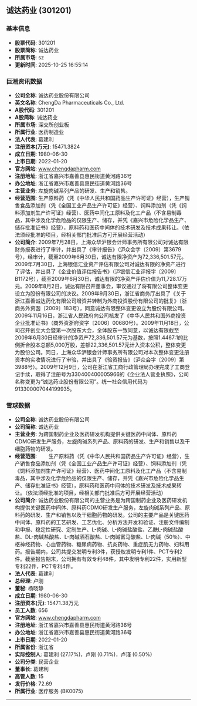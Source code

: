 ## 诚达药业 (301201)

### 基本信息

- **股票代码**: 301201
- **股票简称**: 诚达药业
- **所属市场**: sz
- **更新时间**: 2025-10-25 16:55:14

### 巨潮资讯数据

- **公司全称**: 诚达药业股份有限公司
- **英文名称**: ChengDa Pharmaceuticals Co., Ltd.
- **A股代码**: 301201
- **A股简称**: 诚达药业
- **所属市场**: 深交所创业板
- **所属行业**: 医药制造业
- **法人代表**: 葛建利
- **注册资本(万元)**: 15471.3824
- **成立日期**: 1980-06-30
- **上市日期**: 2022-01-20
- **官方网站**: www.chengdapharm.com
- **注册地址**: 浙江省嘉兴市嘉善县惠民街道黄河路36号
- **办公地址**: 浙江省嘉兴市嘉善县惠民街道黄河路36号
- **主营业务**: 左旋肉碱系列产品的研发、生产和销售。
- **经营范围**: 生产原料药（凭《中华人民共和国药品生产许可证》经营），生产销售食品添加剂（凭《全国工业产品生产许可证》经营）、饲料添加剂（凭《饲料添加剂生产许可证》经营）、医药中间化工原料及化工产品（不含易制毒品，其中涉及化学危险品的仅限生产、储存，并凭《嘉兴市危险化学品生产、储存批准证书》经营），原料药和医药中间体的技术研发及技术成果转让。（依法须经批准的项目，经相关部门批准后方可开展经营活动）
- **公司简介**: 2009年7月28日，上海众华沪银会计师事务所有限公司对诚达有限财务报表进行了审计，并出具了《审计报告》（沪众会字〔2009〕第3679号），经审计，截至2009年6月30日，诚达有限净资产为72,336,501.57元。2009年7月30日，上海银信汇业资产评估有限公司对诚达有限的净资产进行了评估，并出具了《企业价值评估报告书》（沪银信汇业评报字〔2009〕B1172号），截至2009年6月30日，诚达有限的净资产评估价值为11,728.17万元。2009年8月2日，诚达有限召开董事会，审议通过了将有限公司整体变更设立为股份有限公司的决议。2009年9月30日，浙江省商务厅出具了《关于浙江嘉善诚达药化有限公司增资并转制为外商投资股份有限公司的批复》（浙商务外资函〔2009〕183号），同意诚达有限整体变更设立为股份有限公司。2009年11月16日，浙江省人民政府向公司核发了《中华人民共和国外商投资企业批准证书》（商外资浙府资字〔2006〕00680号）。2009年11月18日，公司召开创立大会暨第一次股东大会，全体股东一致同意，以诚达有限截至2009年6月30日经审计的净资产72,336,501.57元为基数，按照1.4467:1的比例折合股本总额5,000万股，差额22,336,501.57元计入资本公积，整体变更为股份公司。同日，上海众华沪银会计师事务所有限公司对本次整体变更注册资本的实收情况进行了审验，并出具了《验资报告》（沪众会字〔2009〕第3988号）。2009年12月9日，公司在浙江省工商行政管理局办理完成了工商登记手续，取得了注册号为330400400005966的《企业法人营业执照》，公司名称变更为“诚达药业股份有限公司”。统一社会信用代码为913300007044199935。

### 雪球数据

- **公司全称**: 诚达药业股份有限公司
- **公司简称**: 诚达药业
- **主营业务**: 为跨国制药企业及医药研发机构提供关键医药中间体、原料药CDMO研发生产服务，左旋肉碱系列产品、原料药的研发、生产和销售以及干细胞药物的研发。
- **经营范围**: 　　生产原料药（凭《中华人民共和国药品生产许可证》经营），生产销售食品添加剂（凭《全国工业产品生产许可证》经营）、饲料添加剂（凭《饲料添加剂生产许可证》经营）、医药中间化工原料及化工产品（不含易制毒品，其中涉及化学危险品的仅限生产、储存，并凭《嘉兴市危险化学品生产、储存批准证书》经营），原料药和医药中间体的技术研发及技术成果转让。（依法须经批准的项目，经相关部门批准后方可开展经营活动）
- **公司简介**: 诚达药业股份有限公司的主营业务是为跨国制药企业及医药研发机构提供关键医药中间体、原料药CDMO研发生产服务，左旋肉碱系列产品、原料药的研发、生产和销售以及干细胞药物的研发。公司的主要产品是关键医药中间体、原料药的工艺研发、工艺优化、分析方法开发和验证、注册文件编制和申报、稳定性研究、定制生产、L-肉碱、L-肉碱盐酸盐、乙酰L-肉碱盐酸盐、DL-肉碱盐酸盐、L-肉碱酒石酸盐、L-肉碱富马酸盐、L-肉碱（50％）、中枢神经药物、心血管药物、糖尿病药物、抗炎药物、重症肌无力药物、妇科用药。报告期内，公司共提交发明专利3件，获授权发明专利1件、PCT专利2件。截至报告期末，公司拥有有效专利48件，其中发明专利22件，实用新型专利22件，PCT专利4件。
- **法人代表**: 葛建利
- **总经理**: 卢刚
- **董秘**: 杨晓静
- **成立日期**: 1980-06-30
- **注册资本(元)**: 15471.38万元
- **员工人数**: 656
- **官方网站**: www.chengdapharm.com
- **注册地址**: 浙江省嘉兴市嘉善县惠民街道黄河路36号
- **办公地址**: 浙江省嘉兴市嘉善县惠民街道黄河路36号
- **上市日期**: 2022-01-20
- **所属省份**: 浙江省
- **实际控制人**: 葛建利 (27.17%)，卢刚 (0.71%)，卢瑾 (0.50%)
- **公司分类**: 民营企业
- **董事长**: 葛建利
- **高管人数**: 15
- **发行价格**: 72.69
- **所属行业**: 医疗服务 (BK0075)

---